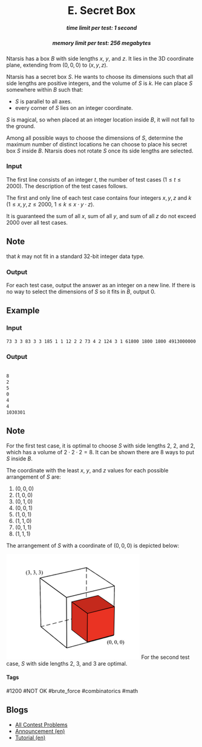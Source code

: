 <h1 style='text-align: center;'> E. Secret Box</h1>

<h5 style='text-align: center;'>time limit per test: 1 second</h5>
<h5 style='text-align: center;'>memory limit per test: 256 megabytes</h5>

Ntarsis has a box $B$ with side lengths $x$, $y$, and $z$. It lies in the 3D coordinate plane, extending from $(0,0,0)$ to $(x,y,z)$. 

Ntarsis has a secret box $S$. He wants to choose its dimensions such that all side lengths are positive integers, and the volume of $S$ is $k$. He can place $S$ somewhere within $B$ such that: 

* $S$ is parallel to all axes.
* every corner of $S$ lies on an integer coordinate.

$S$ is magical, so when placed at an integer location inside $B$, it will not fall to the ground. 

Among all possible ways to choose the dimensions of $S$, determine the maximum number of distinct locations he can choose to place his secret box $S$ inside $B$. Ntarsis does not rotate $S$ once its side lengths are selected.

### Input

The first line consists of an integer $t$, the number of test cases ($1 \leq t \leq 2000$). The description of the test cases follows.

The first and only line of each test case contains four integers $x, y, z$ and $k$ ($1 \leq x, y, z \leq 2000$, $1 \leq k \leq x \cdot y \cdot z$).

It is guaranteed the sum of all $x$, sum of all $y$, and sum of all $z$ do not exceed $2000$ over all test cases.

## Note

 that $k$ may not fit in a standard 32-bit integer data type.

### Output

For each test case, output the answer as an integer on a new line. If there is no way to select the dimensions of $S$ so it fits in $B$, output $0$.

## Example

### Input


```text
73 3 3 83 3 3 185 1 1 12 2 2 73 4 2 124 3 1 61800 1800 1800 4913000000
```
### Output

```text

8
2
5
0
4
4
1030301

```
## Note

For the first test case, it is optimal to choose $S$ with side lengths $2$, $2$, and $2$, which has a volume of $2 \cdot 2 \cdot 2 = 8$. It can be shown there are $8$ ways to put $S$ inside $B$.

The coordinate with the least $x$, $y$, and $z$ values for each possible arrangement of $S$ are: 

1. $(0, 0, 0)$
2. $(1, 0, 0)$
3. $(0, 1, 0)$
4. $(0, 0, 1)$
5. $(1, 0, 1)$
6. $(1, 1, 0)$
7. $(0, 1, 1)$
8. $(1, 1, 1)$

The arrangement of $S$ with a coordinate of $(0, 0, 0)$ is depicted below:

 ![](images/5dbd0bc703b5a3591b2a06c4f2a314152877d600.png) For the second test case, $S$ with side lengths $2$, $3$, and $3$ are optimal.



#### Tags 

#1200 #NOT OK #brute_force #combinatorics #math 

## Blogs
- [All Contest Problems](../Codeforces_Round_952_(Div._4).md)
- [Announcement (en)](../blogs/Announcement_(en).md)
- [Tutorial (en)](../blogs/Tutorial_(en).md)
